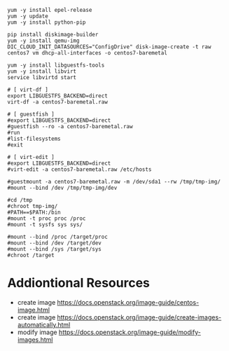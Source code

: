 ```
yum -y install epel-release
yum -y update
yum -y install python-pip

pip install diskimage-builder
yum -y install qemu-img
DIC_CLOUD_INIT_DATASOURCES="ConfigDrive" disk-image-create -t raw centos7 vm dhcp-all-interfaces -o centos7-baremetal

yum -y install libguestfs-tools
yum -y install libvirt
service libvirtd start

# [ virt-df ] 
export LIBGUESTFS_BACKEND=direct
virt-df -a centos7-baremetal.raw

# [ guestfish ]
#export LIBGUESTFS_BACKEND=direct
#guestfish --ro -a centos7-baremetal.raw
#run
#list-filesystems
#exit

# [ virt-edit ]
#export LIBGUESTFS_BACKEND=direct
#virt-edit -a centos7-baremetal.raw /etc/hosts

#guestmount -a centos7-baremetal.raw -m /dev/sda1 --rw /tmp/tmp-img/
#mount --bind /dev /tmp/tmp-img/dev

#cd /tmp
#chroot tmp-img/
#PATH==$PATH:/bin
#mount -t proc proc /proc
#mount -t sysfs sys sys/

#mount --bind /proc /target/proc
#mount --bind /dev /target/dev
#mount --bind /sys /target/sys
#chroot /target
```

# Addiontional Resources

* create image https://docs.openstack.org/image-guide/centos-image.html
* create image https://docs.openstack.org/image-guide/create-images-automatically.html
* modify image https://docs.openstack.org/image-guide/modify-images.html
